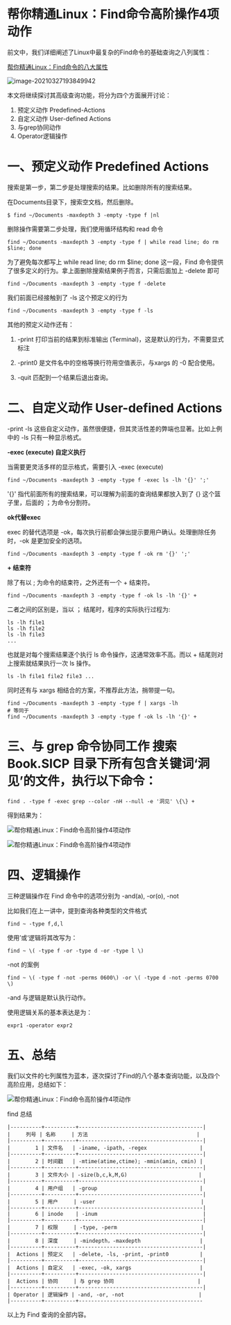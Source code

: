 # 帮你精通Linux：Find命令高阶操作4项动作



前文中，我们详细阐述了Linux中最复杂的Find命令的基础查询之八列属性：

[帮你精通Linux：Find命令的八大属性](https://www.toutiao.com/i6903147121009164812/?group_id=6903147121009164812) 

![image-20210327193849942](images/image-20210327193849942.png)



本文将继续探讨其高级查询功能，将分为四个方面展开讨论：

1. 预定义动作 Predefined-Actions
2. 自定义动作 User-defined Actions
3. 与grep协同动作
4. Operator逻辑操作

# 一、预定义动作 Predefined Actions

搜索是第一步，第二步是处理搜索的结果。比如删除所有的搜索结果。

在Documents目录下，搜索空文档，然后删除。

```
$ find ~/Documents -maxdepth 3 -empty -type f |nl
```

删除操作需要第二步处理，我们使用循环结构和 read 命令

```
find ~/Documents -maxdepth 3 -empty -type f | while read line; do rm $line; done
```

为了避免每次都写上 while read line; do rm $line; done 这一段，Find 命令提供了很多定义的行为。拿上面删除搜索结果例子而言，只需后面加上 -delete 即可

```
find ~/Documents -maxdepth 3 -empty -type f -delete
```

我们前面已经接触到了 -ls 这个预定义的行为

```
find ~/Documents -maxdepth 3 -empty -type f -ls
```


其他的预定义动作还有：

1) -print 打印当前的结果到标准输出 (Terminal)，这是默认的行为，不需要显式标注

2) -print0 是文件名中的空格等换行符用空值表示，与xargs 的 -0 配合使用。

3) -quit 匹配到一个结果后退出查询。

# 二、自定义动作 User-defined Actions

-print -ls 这些自定义动作，虽然很便捷，但其灵活性差的弊端也显著。比如上例中的 -ls 只有一种显示格式。

 **-exec (execute) 自定义执行**

当需要更灵活多样的显示格式，需要引入 -exec (execute)

```
find ~/Documents -maxdepth 3 -empty -type f -exec ls -lh '{}' ';'
```

'{}' 指代前面所有的搜索结果，可以理解为前面的查询结果都放入到了 {} 这个篮子里，后面的 ；为命令分割符。

**ok代替exec**

exec 的替代选项是 -ok，每次执行前都会弹出提示要用户确认。处理删除任务时，-ok 是更加安全的选项。

```
find ~/Documents -maxdepth 3 -empty -type f -ok rm '{}' ';'
```

 **+ 结束符**

除了有以 ; 为命令的结束符，之外还有一个 + 结束符。

```
find ~/Documents -maxdepth 3 -empty -type f -ok ls -lh '{}' +
```

二者之间的区别是，当以 ； 结尾时，程序的实际执行过程为:

```
ls -lh file1
ls -lh file2
ls -lh file3
...
```

也就是对每个搜索结果逐个执行 ls 命令操作，这通常效率不高。而以 + 结尾则对上搜索就结果执行一次 ls 操作。

```
ls -lh file1 file2 file3 ...
```

同时还有与 xargs 相结合的方案，不推荐此方法，捎带提一句。

```
find ~/Documents -maxdepth 3 -empty -type f | xargs -lh
# 等同于
find ~/Documents -maxdepth 3 -empty -type f -ok ls -lh '{}' +
```

# 三、与 grep 命令协同工作 搜索 Book.SICP 目录下所有包含关键词‘洞见’的文件，执行以下命令：

```
find . -type f -exec grep --color -nH --null -e '洞见' \{\} +
```

得到结果为：

![帮你精通Linux：Find命令高阶操作4项动作](images/6c46aa6bf0d84e19aa2915c749fa99f1)



![帮你精通Linux：Find命令高阶操作4项动作](images/f4d15e5314244f28a598c9c02f3eff46)



# 四、逻辑操作

三种逻辑操作在 Find 命令中的选项分别为 -and(a), -or(o), -not

比如我们在上一讲中，提到查询各种类型的文件格式

```
find ~ -type f,d,l
```

使用’或‘逻辑将其改写为：

```
find ~ \( -type f -or -type d -or -type l \)
```

-not 的案例

```
find ~ \( -type f -not -perms 0600\) -or \( -type d -not -perms 0700 \)
```

-and 与逻辑是默认执行动作。

使用逻辑关系的基本表达是为：

```
expr1 -operator expr2
```

# 五、总结

我们以文件的七列属性为蓝本，逐次探讨了Find的八个基本查询功能，以及四个高阶应用，总结如下：

![帮你精通Linux：Find命令高阶操作4项动作](images/6d047d4f34914751a60fd67de98096e9)

find 总结

```
|----------+----------+----------------------------------------|
|     列号 | 名称     | 方法                                   |
|----------+----------+----------------------------------------|
|        1 | 文件名   | -iname, -ipath, -regex                 |
|----------+----------+----------------------------------------|
|        2 | 时间戳   | -mtime(atime,ctime); -mmin(amin, cmin) |
|----------+----------+----------------------------------------|
|        3 | 文件大小 | -size(b,c,k,M,G)                       |
|----------+----------+----------------------------------------|
|        4 | 用户组   | -group                                 |
|----------+----------+----------------------------------------|
|        5 | 用户     | -user                                  |
|----------+----------+----------------------------------------|
|        6 | inode    | -inum                                  |
|----------+----------+----------------------------------------|
|        7 | 权限     | -type, -perm                           |
|----------+----------+----------------------------------------|
|        8 | 深度     | -mindepth，-maxdepth                   |
|----------+----------+----------------------------------------|
|  Actions | 预定义   | -delete, -ls, -print, -print0          |
|----------+----------+----------------------------------------|
|  Actions | 自定义   | -exec, -ok, xargs                      |
|----------+----------+----------------------------------------|
|  Actions | 协同     | 与 grep 协同                           |
|----------+----------+----------------------------------------|
| Operator | 逻辑操作 | -and, -or, -not                        |
|----------+----------+----------------------------------------  
```

以上为 Find 查询的全部内容。